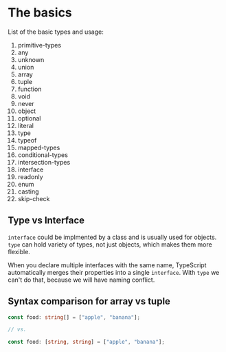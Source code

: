 # The basics

List of the basic types and usage:

1. primitive-types
2. any
3. unknown
4. union
5. array
6. tuple
7. function
8. void
9. never
10. object
11. optional
12. literal
13. type
14. typeof
15. mapped-types
16. conditional-types
17. intersection-types
18. interface
19. readonly
20. enum
21. casting
22. skip-check

## Type vs Interface

`interface` could be implmented by a class and is usually used for objects. `type` can hold variety of types, not just objects, which makes them more flexible.

When you declare multiple interfaces with the same name, TypeScript automatically merges their properties into a single `interface`. With `type` we can't do that, because we will have naming conflict.

## Syntax comparison for array vs tuple

```typescript
const food: string[] = ["apple", "banana"];

// vs.

const food: [string, string] = ["apple", "banana"];
```
